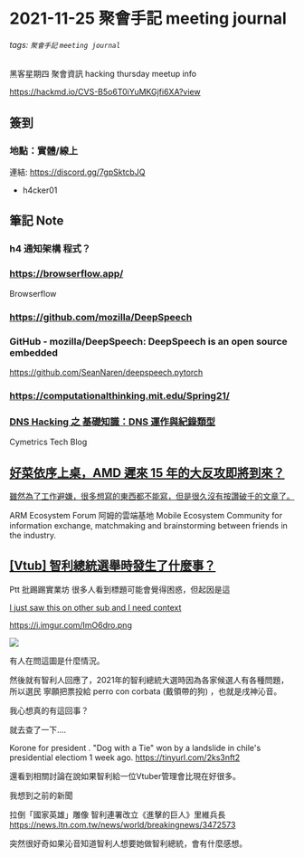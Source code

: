 # 2021-11-25 聚會手記 meeting journal
###### tags: `聚會手記`  `meeting journal`


黑客星期四 聚會資訊
hacking thursday meetup info

https://hackmd.io/CVS-B5o6T0iYuMKGjfi6XA?view

## 簽到
### 地點：實體/線上
連結: https://discord.gg/7gpSktcbJQ
* h4cker01

## 筆記 Note


### h4 通知架構 程式？
### https://browserflow.app/
Browserflow

### https://github.com/mozilla/DeepSpeech
### GitHub - mozilla/DeepSpeech: DeepSpeech is an open source embedded
https://github.com/SeanNaren/deepspeech.pytorch

### https://computationalthinking.mit.edu/Spring21/
### [DNS Hacking 之 基礎知識：DNS 運作與紀錄類型](https://tech-blog.cymetrics.io/posts/crystal/dns-hacking-1/)
Cymetrics Tech Blog


## [好菜依序上桌，AMD 遲來 15 年的大反攻即將到來？](https://technews.tw/2021/11/23/amd-counterattack-after-15-years/)


[雖然為了工作避嫌，很多想寫的東西都不能寫，但是很久沒有按讚破千的文章了。](https://www.facebook.com/groups/armcomputing/posts/10159454127995837/)

ARM Ecosystem Forum 阿姆的雲端基地
Mobile Ecosystem Community for information exchange, matchmaking and brainstorming between friends in the industry.


## [[Vtub] 智利總統選舉時發生了什麼事？](https://www.ptt.cc/bbs/C_Chat/M.1637469829.A.A53.html)
Ptt 批踢踢實業坊
很多人看到標題可能會覺得困惑，但起因是這

[I just saw this on other sub and I need context
](https://tinyurl.com/cnjvt8kw)

https://i.imgur.com/ImO6dro.png

![](https://images-ext-2.discordapp.net/external/DVnfka9SS2CyRAJ4SHdp_pggNh1JzaPZMCMJWyWjI_Q/https/i.imgur.com/ImO6dro.png)

有人在問這圖是什麼情況。

然後就有智利人回應了，2021年的智利總統大選時因為各家候選人有各種問題，所以選民
寧願把票投給 perro con corbata (戴領帶的狗) ，也就是戌神沁音。


我心想真的有這回事？

就去查了一下....

Korone for president . "Dog with a Tie" won by a landslide in chile's
presidential electiom 1 week ago.
https://tinyurl.com/2ks3nft2

還看到相關討論在說如果智利給一位Vtuber管理會比現在好很多。

我想到之前的新聞

拉倒「國家英雄」雕像 智利連署改立《進擊的巨人》里維兵長
https://news.ltn.com.tw/news/world/breakingnews/3472573

突然很好奇如果沁音知道智利人想要她做智利總統，會有什麼感想。

